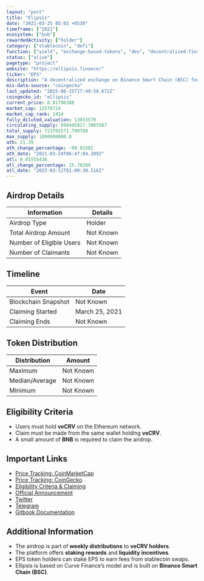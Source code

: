 ```yaml
---
layout: "post"
title: "Elipsis"
date: "2021-03-25 05:03 +0530"
timeframe: ["2021"]
ecosystem: ["bnb"]
rewardedActivity: ["holder"]
category: ["stablecoin", "defi"]
function: ["yield", "exchange-based-tokens", "dex", "decentralized-finance"]
status: ["alive"]
pagetype: "project"
website: "https://ellipsis.finance/"
ticker: "EPS"
description: "A decentralized exchange on Binance Smart Chain (BSC) focused on stablecoin swaps and liquidity pools."
mis-data-source: "coingecko"
last_updated: "2025-06-25T17:49:50.672Z"
coingecko_id: "ellipsis"
current_price: 0.01796388
market_cap: 12578724
market_cap_rank: 1424
fully_diluted_valuation: 13033570
circulating_supply: 698445817.3905587
total_supply: 723701571.799789
max_supply: 1000000000.0
ath: 21.39
ath_change_percentage: -99.91582
ath_date: "2021-03-24T06:47:04.289Z"
atl: 0.01555436
atl_change_percentage: 15.78269
atl_date: "2025-03-11T01:00:30.516Z"
---
```


## Airdrop Details

| Information              | Details     |
| ------------------------ | ----------- |
| Airdrop Type             | Holder |
| Total Airdrop Amount     | Not Known   |
| Number of Eligible Users | Not Known   |
| Number of Claimants      | Not Known   |

## Timeline

| Event               | Date           |
| ------------------- | -------------- |
| Blockchain Snapshot | Not Known      |
| Claiming Started    | March 25, 2021 |
| Claiming Ends       | Not Known      |

## Token Distribution

| Distribution   | Amount    |
| -------------- | --------- |
| Maximum        | Not Known |
| Median/Average | Not Known |
| Minimum        | Not Known |

## Eligibility Criteria

- Users must hold **veCRV** on the Ethereum network.
- Claim must be made from the same wallet holding **veCRV**.
- A small amount of **BNB** is required to claim the airdrop.

## Important Links

- [Price Tracking: CoinMarketCap](https://coinmarketcap.com/currencies/ellipsis/)
- [Price Tracking: CoinGecko](https://www.coingecko.com/en/coins/ellipsis)
- [Eligibility Criteria & Claiming](https://ellipsis.finance/claim)
- [Official Announcement](https://ellipsisfinance.medium.com/ellipsis-roadmap-2021-and-first-airdrop-c4e1d332d557)
- [Twitter](https://twitter.com/ellipsisfi)
- [Telegram](https://t.me/ellipsisfinance)
- [Gitbook Documentation](https://docs.ellipsis.finance)

## Additional Information

- The airdrop is part of **weekly distributions** to **veCRV holders**.
- The platform offers **staking rewards** and **liquidity incentives**.
- EPS token holders can stake EPS to earn fees from stablecoin swaps.
- Ellipsis is based on Curve Finance’s model and is built on **Binance Smart Chain (BSC)**.